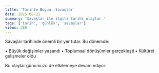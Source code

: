 ```yaml
---
title: 'Tarihte Bugün: Savaşlar'
date: 2025-06-21
summary: 'Savaşlar ile ilgili tarihi olaylar.'
tags: ['tarih', 'günlük', 'savaşlar']
views: 388
---
```


Savaşlar tarihinde önemli bir yer tutar. Bu dönemde:

• Büyük değişimler yaşandı
• Toplumsal dönüşümler gerçekleşti
• Kültürel gelişmeler oldu

Bu olaylar günümüzü de etkilemeye devam ediyor.